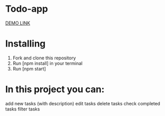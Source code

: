 # Todo-app

[DEMO LINK](https://hanna-kuzii.github.io/todo-app/)

# Installing

  1. Fork and clone this repository
  2. Run [npm install] in your terminal
  3. Run [npm start]

# In this project you can:
add new tasks (with description)
edit tasks
delete tasks
check completed tasks
filter tasks
